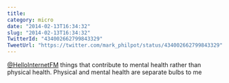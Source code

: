 ```yaml
---
title: 
category: micro
date: "2014-02-13T16:34:32"
slug: "2014-02-13T16:34:32"
TwitterId: "434002662799843329"
TweetUrl: "https://twitter.com/mark_philpot/status/434002662799843329"
---
```


[@HelloInternetFM](https://twitter.com/HelloInternetFM) things that contribute
to mental health rather than physical health. Physical and mental health are
separate bulbs to me
